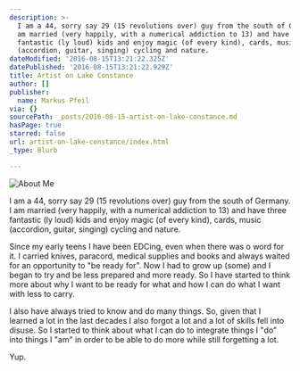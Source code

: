 ```yaml
---
description: >-
  I am a 44, sorry say 29 (15 revolutions over) guy from the south of Germany. I
  am married (very happily, with a numerical addiction to 13) and have three
  fantastic (ly loud) kids and enjoy magic (of every kind), cards, music
  (accordion, guitar, singing) cycling and nature. 
dateModified: '2016-08-15T13:21:22.325Z'
datePublished: '2016-08-15T13:21:22.929Z'
title: Artist on Lake Constance
author: []
publisher:
  name: Markus Pfeil
via: {}
sourcePath: _posts/2016-08-15-artist-on-lake-constance.md
hasPage: true
starred: false
url: artist-on-lake-constance/index.html
_type: Blurb

---
```

![About Me](https://the-grid-user-content.s3-us-west-2.amazonaws.com/e56e3d10-53bd-4047-8e40-38ea94782076.jpg)

I am a 44, sorry say 29 (15 revolutions over) guy from the south of Germany. I am married (very happily, with a numerical addiction to 13) and have three fantastic (ly loud) kids and enjoy magic (of every kind), cards, music (accordion, guitar, singing) cycling and nature. 

Since my early teens I have been EDCing, even when there was o word for it. I carried knives, paracord, medical supplies and books and always waited for an opportunity to "be ready for". Now I had to grow up (some) and I began to try and be less prepared and more ready. So I have started to think more about why I want to be ready for what and how I can do what I want with less to carry. 

I also have always tried to know and do many things. So, given that I learned a lot in the last decades I also forgot a lot and a lot of skills fell into disuse. So I started to think about what I can do to integrate things I "do" into things I "am" in order to be able to do more while still forgetting a lot. 

Yup.